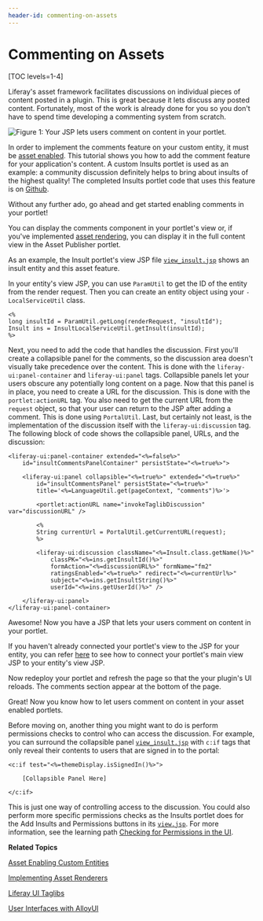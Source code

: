 ```yaml
---
header-id: commenting-on-assets
---
```


# Commenting on Assets

[TOC levels=1-4]

<!--
Testing Notes:

The starting example portlet for this tutorial is at ...
liferay-docs/develop/tutorials/code/tutorials-sdk/portlets/asset-framework-02-asset-enable-insults-portlet

On completing this tutorial, the example portlet looks like the portlet at ...
liferay-docs/develop/tutorials/code/tutorials-sdk/portlets/asset-framework-03-end-insults-portlet

Make sure to read their README files.
-->

Liferay's asset framework facilitates discussions on individual pieces of 
content posted in a plugin. This is great because it lets discuss any posted
content. Fortunately, most of the work is already done for you so you don't have
to spend time developing a commenting system from scratch. 

![Figure 1: Your JSP lets users comment on content in your portlet.](../../images/asset-fw-comments.png)

In order to implement the comments feature on your custom entity, it must be [asset enabled](/docs/6-2/tutorials/-/knowledge_base/t/adding-updating-and-deleting-assets-for-custom-entities). 
This tutorial shows you how to add the comment feature for your application's
content. A custom Insults portlet is used as an example: a community discussion
definitely helps to bring about insults of the highest quality! The
completed Insults portlet code that uses this feature is on 
[Github](https://github.com/liferay/liferay-docs/tree/6.2.x/develop/tutorials/code/tutorials-sdk/portlets/asset-framework-03-end-insults-portlet).

Without any further ado, go ahead and get started enabling comments in your 
portlet!

You can display the comments component in your portlet's view 
or, if you've implemented 
[asset rendering](/docs/6-2/tutorials/-/knowledge_base/t/implementing-asset-renderers),
you can display it in the full content view in the Asset Publisher portlet. 

As an example, the Insult portlet's view JSP file
[`view_insult.jsp`](https://github.com/liferay/liferay-docs/blob/6.2.x/develop/tutorials/code/tutorials-sdk/portlets/asset-framework-03-end-insults-portlet/docroot/html/insult/view_insult.jsp)
shows an insult entity and this asset feature. 

In your entity's view JSP, you can use `ParamUtil` to get the ID of the entity
from the render request. Then you can create an entity object using your
`-LocalServiceUtil` class. 

    <%
    long insultId = ParamUtil.getLong(renderRequest, "insultId");
    Insult ins = InsultLocalServiceUtil.getInsult(insultId);
    %>

Next, you need to add the code that handles the discussion. First you'll create 
a collapsible panel for the comments, so the discussion area doesn't visually
take precedence over the content. This is done with the
`liferay-ui:panel-container` and `liferay-ui:panel` tags. Collapsible panels let
your users obscure any potentially long content on a page. Now that this panel
is in place, you need to create a URL for the discussion. This is done with the
`portlet:actionURL` tag. You also need to get the current URL from the `request`
object, so that your user can return to the JSP after adding a comment. This is
done using `PortalUtil`. Last, but certainly not least, is the implementation of
the discussion itself with the `liferay-ui:discussion` tag. The following block
of code shows the collapsible panel, URLs, and the discussion:

    <liferay-ui:panel-container extended="<%=false%>"
        id="insultCommentsPanelContainer" persistState="<%=true%>">
	
        <liferay-ui:panel collapsible="<%=true%>" extended="<%=true%>"
            id="insultCommentsPanel" persistState="<%=true%>"
            title='<%=LanguageUtil.get(pageContext, "comments")%>'>
	
            <portlet:actionURL name="invokeTaglibDiscussion" var="discussionURL" />
			
            <%
            String currentUrl = PortalUtil.getCurrentURL(request);
            %>
	
            <liferay-ui:discussion className="<%=Insult.class.getName()%>"
                classPK="<%=ins.getInsultId()%>"
                formAction="<%=discussionURL%>" formName="fm2"
                ratingsEnabled="<%=true%>" redirect="<%=currentUrl%>"
                subject="<%=ins.getInsultString()%>"
                userId="<%=ins.getUserId()%>" />

        </liferay-ui:panel>
    </liferay-ui:panel-container>

Awesome! Now you have a JSP that lets your users comment on content in your 
portlet.

If you haven't already connected your portlet's view to the JSP for your entity,
you can refer [here](/docs/6-2/tutorials/-/knowledge_base/t/relating-assets#creating-a-url-to-your-new-jsp)
to see how to connect your portlet's main view JSP to your entity's view JSP. 

Now redeploy your portlet and refresh the page so that the your plugin's UI
reloads. The comments section appear at the bottom of the page.

Great! Now you know how to let users comment on content in your asset enabled 
portlets. 

Before moving on, another thing you might want to do is perform permissions 
checks to control who can access the discussion. For example, you can surround
the collapsible panel 
[`view_insult.jsp`](https://github.com/liferay/liferay-docs/blob/6.2.x/develop/tutorials/code/tutorials-sdk/portlets/asset-framework-03-end-insults-portlet/docroot/html/insult/view_insult.jsp)
with `c:if` tags that only reveal their contents to users that are signed in to
the portal:

    <c:if test="<%=themeDisplay.isSignedIn()%>">

        [Collapsible Panel Here]

    </c:if>

This is just one way of controlling access to the discussion. You 
could also perform more specific permissions checks as the Insults 
portlet does for the Add Insults and Permissions buttons in its 
[`view.jsp`](https://github.com/liferay/liferay-docs/blob/6.2.x/develop/tutorials/code/tutorials-sdk/portlets/asset-framework-03-end-insults-portlet/docroot/html/insult/view.jsp).
For more information, see the learning path 
[Checking for Permissions in the UI](/docs/6-2/tutorials/-/knowledge_base/t/checking-for-permissions-in-the-ui).

**Related Topics**

[Asset Enabling Custom Entities](/docs/6-2/tutorials/-/knowledge_base/t/asset-enabling-custom-entities)

[Implementing Asset Renderers](/docs/6-2/tutorials/-/knowledge_base/t/implementing-asset-renderers)

[Liferay UI Taglibs](/docs/6-2/tutorials/-/knowledge_base/t/liferay-ui-taglibs)

[User Interfaces with AlloyUI](/docs/6-2/tutorials/-/knowledge_base/t/alloyui)
